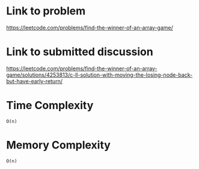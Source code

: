 # Link to problem
https://leetcode.com/problems/find-the-winner-of-an-array-game/

# Link to submitted discussion
https://leetcode.com/problems/find-the-winner-of-an-array-game/solutions/4253813/c-ll-solution-with-moving-the-losing-node-back-but-have-early-return/

# Time Complexity
`O(n)`

# Memory Complexity
`O(n)`

